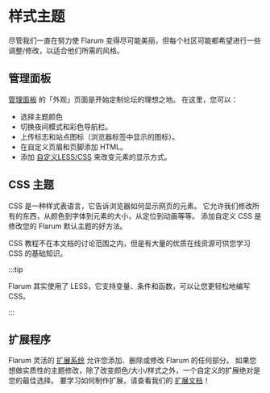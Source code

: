 # 样式主题

尽管我们一直在努力使 Flarum 变得尽可能美丽，但每个社区可能都希望进行一些调整/修改，以适合他们所需的风格。

## 管理面板

[管理面板](admin) 的「外观」页面是开始定制论坛的理想之地。 在这里，您可以：

- 选择主题颜色
- 切换夜间模式和彩色导航栏。
- 上传标志和站点图标（浏览器标签中显示的图标）。
- 在自定义页眉和页脚添加 HTML。
- 添加 [自定义LESS/CSS](#css-主题) 来改变元素的显示方式。

## CSS 主题

CSS 是一种样式表语言，它告诉浏览器如何显示网页的元素。 它允许我们修改所有的东西，从颜色到字体到元素的大小，从定位到动画等等。 添加自定义 CSS 是修改您的 Flarum 默认主题的好方法。

CSS 教程不在本文档的讨论范围之内，但是有大量的优质在线资源可供您学习 CSS 的基础知识。

:::tip

Flarum 其实使用了 LESS，它支持变量、条件和函数，可以让您更轻松地编写 CSS。

:::

## 扩展程序

Flarum 灵活的 [扩展系统](extensions.md) 允许您添加、删除或修改 Flarum 的任何部分。 如果您想做实质性的主题修改，除了改变颜色/大小/样式之外，一个自定义的扩展绝对是您的最佳选择。 要学习如何制作扩展，请查看我们的 [扩展文档](extend/README)！
